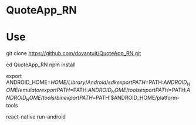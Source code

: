 # QuoteApp_RN

# Use
git clone https://github.com/dovantuit/QuoteApp_RN.git

cd QuoteApp_RN
npm install

export ANDROID_HOME=$HOME/Library/Android/sdk
export PATH=$PATH:$ANDROID_HOME/emulator
export PATH=$PATH:$ANDROID_HOME/tools
export PATH=$PATH:$ANDROID_HOME/tools/bin
export PATH=$PATH:$ANDROID_HOME/platform-tools

react-native run-android
